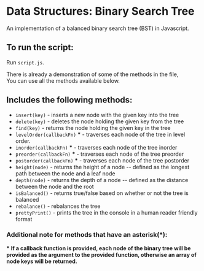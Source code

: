 # Data Structures: Binary Search Tree
An implementation of a balanced binary search tree (BST) in Javascript.

## To run the script:
Run `script.js`.

There is already a demonstration of some of the methods in the file,  
You can use all the methods available below.

## Includes the following methods:
* `insert(key)` - inserts a new node with the given key into the tree
* `delete(key)` - deletes the node holding the given key from the tree
* `find(key)` - returns the node holding the given key in the tree
* `levelOrder(callbackFn)` **&ast;** - traverses each node of the tree in level order.
* `inorder(callbackFn)` **&ast;** - traverses each node of the tree inorder
* `preorder(callbackFn)` **&ast;** - traverses each node of the tree preorder
* `postorder(callbackFn)` **&ast;** - traverses each node of the tree postorder
* `height(node)` - returns the height of a node -- defined as the longest path between the node and a leaf node
* `depth(node)` - returns the depth of a node -- defined as the distance between the node and the root
* `isBalanced()` - returns true/false based on whether or not the tree is balanced
* `rebalance()` - rebalances the tree
* `prettyPrint()` - prints the tree in the console in a human reader friendly format

### Additional note for methods that have an asterisk(*): 

**&ast;** **If a callback function is provided, each node of the binary tree will be provided as the argument to the provided function, otherwise an array of node keys will be returned.**